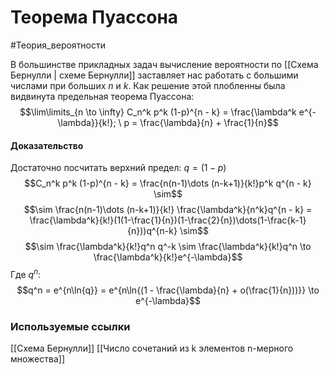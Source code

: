 # Теорема Пуассона
#Теория_вероятности 

В большинстве прикладных задач вычисление вероятности по [[Схема Бернулли | схеме Бернулли]] заставляет нас работать с большими числами при больших $n$ и $k$. Как решение этой плобленны была видвинута предельная теорема Пуассона:
$$\lim\limits_{n \to \infty} C_n^k p^k (1-p)^{n - k} = \frac{\lambda^k e^{-\lambda}}{k!}; \ p = \frac{\lambda}{n} + \frac{1}{n}$$

#### Доказательство
Достаточно посчитать верхний предел:
$q = (1 - p)$
$$C_n^k p^k (1-p)^{n - k} = \frac{n(n-1)\dots (n-k+1)}{k!}p^k q^{n - k} \sim$$
$$\sim \frac{n(n-1)\dots (n-k+1)}{k!} \frac{\lambda^k}{n^k}q^{n - k} = \frac{\lambda^k}{k!}(1(1-\frac{1}{n})(1-\frac{2}{n})\dots(1-\frac{k-1}{n}))q^{n-k} \sim$$
$$\sim \frac{\lambda^k}{k!}q^n q^-k \sim \frac{\lambda^k}{k!}q^n \to \frac{\lambda^k}{k!}e^{-\lambda}$$
Где $q^n$:
$$q^n = e^{n\ln{q}} = e^{n\ln{(1 - \frac{\lambda}{n} + o(\frac{1}{n}))}} \to e^{-\lambda}$$

### Используемые ссылки
[[Схема Бернулли]]
[[Число сочетаний из k элементов n-мерного множества]]